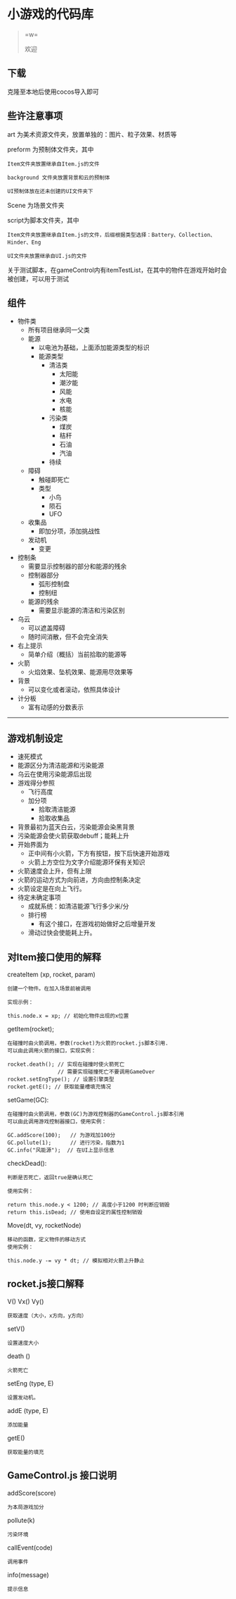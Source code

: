 # 小游戏的代码库

> =w=
> 
> 欢迎

## 下载 ##

克隆至本地后使用cocos导入即可

## 些许注意事项 ##
art 为美术资源文件夹，放置单独的：图片、粒子效果、材质等

preform 为预制体文件夹，其中

    Item文件夹放置继承自Item.js的文件

    background 文件夹放置背景和云的预制体

    UI预制体放在还未创建的UI文件夹下

Scene 为场景文件夹

script为脚本文件夹，其中

    Item文件夹放置继承自Item.js的文件，后缀根据类型选择：Battery、Collection、Hinder、Eng

    UI文件夹放置继承自UI.js的文件

关于测试脚本，在gameControl内有itemTestList，在其中的物件在游戏开始时会被创建，可以用于测试

## 组件 ##
- 物件类
    + 所有项目继承同一父类
    + 能源
        * 以电池为基础，上面添加能源类型的标识
        * 能源类型
            - 清洁类
                + 太阳能
                + 潮汐能
                + 风能
                + 水电
                + 核能
            - 污染类
                + 煤炭
                + 秸秆
                + 石油
                + 汽油
            - 待续
    + 障碍
        * 触碰即死亡
        * 类型
            - 小鸟
            - 陨石
            - UFO
    + 收集品
        * 即加分项，添加挑战性
    + 发动机
        * 变更
- 控制条
    + 需要显示控制器的部分和能源的残余
    + 控制器部分
        - 弧形控制盘
        - 控制纽
    + 能源的残余
        - 需要显示能源的清洁和污染区别
- 乌云
    + 可以遮盖障碍
    + 随时间消散，但不会完全消失
- 右上提示
    + 简单介绍（概括）当前拾取的能源等
- 火箭
    + 火焰效果、坠机效果、能源用尽效果等
- 背景
    + 可以变化或者滚动，依照具体设计
- 计分板
    + 富有动感的分数表示

------
## 游戏机制设定 ##

- 速死模式
- 能源区分为清洁能源和污染能源
- 乌云在使用污染能源后出现
- 游戏得分参照
    + 飞行高度
    + 加分项
        * 拾取清洁能源
        * 拾取收集品
- 背景最初为蓝天白云，污染能源会染黑背景
- 污染能源会使火箭获取debuff；能耗上升
- 开始界面为
    + 正中间有小火箭，下方有按钮，按下后快速开始游戏
    + 火箭上方空位为文字介绍能源环保有关知识
- 火箭速度会上升，但有上限
- 火箭的运动方式为向前进，方向由控制条决定
- 火箭设定是在向上飞行。
- 待定未确定事项
    + 成就系统：如清洁能源飞行多少米/分
    + 排行榜
        - 有这个接口，在游戏初始做好之后增量开发
    + 滑动过快会使能耗上升。

## 对Item接口使用的解释 ##
createItem (xp, rocket, param)

    创建一个物件。在加入场景前被调用

    实现示例：

    this.node.x = xp; // 初始化物件出现的x位置

getItem(rocket);
    
    在碰撞时由火箭调用，参数(rocket)为火箭的rocket.js脚本引用.
    可以由此调用火箭的接口，实现实例：

    rocket.death(); // 实现在碰撞时使火箭死亡
                    // 需要实现碰撞死亡不要调用GameOver
    rocket.setEngType(); // 设置引擎类型
    rocket.getE(); // 获取能量槽填充情况

setGame(GC):

    在碰撞时由火箭调用，参数(GC)为游戏控制器的GameControl.js脚本引用
    可以由此调用游戏控制器接口，使用实例：

    GC.addScore(100);   // 为游戏加100分
    GC.pollute(1);      // 进行污染，指数为1
    GC.info("风能源");  // 在UI上显示信息

checkDead():

    判断是否死亡，返回true是确认死亡

    使用实例：

    return this.node.y < 1200; // 高度小于1200 时判断应销毁
    return this.isDead; // 使用自设定的属性控制销毁

Move(dt, vy, rocketNode)

    移动的函数，定义物件的移动方式
    使用实例：

    this.node.y -= vy * dt; // 模拟相对火箭上升静止

## rocket.js接口解释 ##
V() Vx() Vy()

    获取速度（大小，x方向，y方向）
    
setV()

    设置速度大小

death ()

    火箭死亡

setEng (type, E)

    设置发动机。

addE (type, E)

    添加能量

getE()

    获取能量的填充

## GameControl.js 接口说明 ##
addScore(score)

    为本局游戏加分

pollute(k)

    污染环境

callEvent(code)

    调用事件

info(message)

    提示信息
